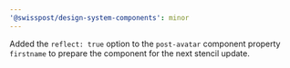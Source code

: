 ```yaml
---
'@swisspost/design-system-components': minor
---
```


Added the `reflect: true` option to the `post-avatar` component property `firstname` to prepare the component for the next stencil update.
